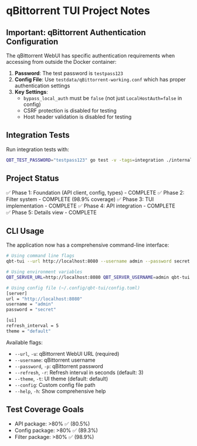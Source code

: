 # qBittorrent TUI Project Notes

## Important: qBittorrent Authentication Configuration

The qBittorrent WebUI has specific authentication requirements when accessing from outside the Docker container:

1. **Password**: The test password is `testpass123`
2. **Config File**: Use `testdata/qBittorrent-working.conf` which has proper authentication settings
3. **Key Settings**:
   - `bypass_local_auth` must be `false` (not just `LocalHostAuth=false` in config)
   - CSRF protection is disabled for testing
   - Host header validation is disabled for testing

## Integration Tests

Run integration tests with:
```bash
QBT_TEST_PASSWORD="testpass123" go test -v -tags=integration ./internal/api
```

## Project Status

✅ Phase 1: Foundation (API client, config, types) - COMPLETE
✅ Phase 2: Filter system - COMPLETE (98.9% coverage)
✅ Phase 3: TUI implementation - COMPLETE
✅ Phase 4: API integration - COMPLETE  
✅ Phase 5: Details view - COMPLETE

## CLI Usage

The application now has a comprehensive command-line interface:

```bash
# Using command line flags
qbt-tui --url http://localhost:8080 --username admin --password secret

# Using environment variables
QBT_SERVER_URL=http://localhost:8080 QBT_SERVER_USERNAME=admin qbt-tui

# Using config file (~/.config/qbt-tui/config.toml)
[server]
url = "http://localhost:8080"
username = "admin" 
password = "secret"

[ui]
refresh_interval = 5
theme = "default"
```

Available flags:
- `--url`, `-u`: qBittorrent WebUI URL (required)
- `--username`: qBittorrent username
- `--password`, `-p`: qBittorrent password  
- `--refresh`, `-r`: Refresh interval in seconds (default: 3)
- `--theme`, `-t`: UI theme (default: default)
- `--config`: Custom config file path
- `--help`, `-h`: Show comprehensive help

## Test Coverage Goals

- API package: >80% ✅ (80.5%)
- Config package: >80% ✅ (89.3%)
- Filter package: >80% ✅ (98.9%)